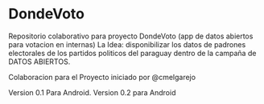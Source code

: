 # DondeVoto
Repositorio colaborativo para proyecto DondeVoto (app de datos abiertos para votacion en internas)
La Idea: disponibilizar los datos de padrones electorales de los partidos politicos del paraguay dentro de la campaña de DATOS ABIERTOS.

Colaboracion para el Proyecto iniciado por @cmelgarejo 

Version 0.1 Para Android.
Version 0.2 para Android